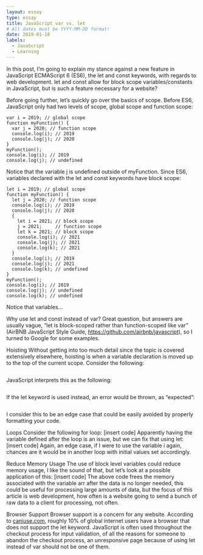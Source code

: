 ```yaml
---
layout: essay
type: essay
title: JavaScript var vs. let
# All dates must be YYYY-MM-DD format!
date: 2019-01-18
labels:
  - JavaScript
  - Learning
---
```


In this post, I’m going to explain my stance against a new feature in JavaScript ECMAScript 6 (ES6), the let and const keywords, with regards to web development.  let and const allow for block scope variables/constants in JavaScript, but is such a feature necessary for a website?

Before going further, let’s quickly go over the basics of scope.  Before ES6, JavaScript only had two levels of scope, global scope and function scope:
```
var i = 2019; // global scope
function myFunction() {
  var j = 2020; // function scope
  console.log(i); // 2019
  console.log(j); // 2020
}
myFunction();
console.log(i); // 2019
console.log(j); // undefined
```
Notice that the variable j is undefined outside of myFunction.  Since ES6, variables declared with the let and const keywords have block scope:
```
let i = 2019; // global scope
function myFunction() {
  let j = 2020; // function scope
  console.log(i); // 2019
  console.log(j); // 2020
  {
    let i = 2021; // block scope
    j = 2021;     // function scope
    let k = 2021; // block scope
    console.log(i); // 2021
    console.log(j); // 2021
    console.log(k); // 2021
  }
  console.log(i); // 2019
  console.log(j); // 2021
  console.log(k); // undefined
}
myFunction();
console.log(i); // 2019
console.log(j); // undefined
console.log(k); // undefined
```
Notice that variables...

Why use let and const instead of var?  Great question, but answers are usually vague, “let is block-scoped rather than function-scoped like var” (AirBNB JavaScript Style Guide, https://github.com/airbnb/javascript), so I turned to Google for some examples.

Hoisting
Without getting into too much detail since the topic is covered extensively elsewhere, hoisting is when a variable declaration is moved up to the top of the current scope.  Consider the following:
```

```
JavaScript interprets this as the following:
```

```
If the let keyword is used instead, an error would be thrown, as “expected”:
```

```
I consider this to be an edge case that could be easily avoided by properly formatting your code.

Loops
Consider the following for loop:
[insert code]
Apparently having the variable defined after the loop is an issue, but we can fix that using let:
[insert code]
Again, an edge case, if I were to use the variable i again, chances are it would be in another loop with initial values set accordingly.

Reduce Memory Usage
The use of block level variables could reduce memory usage, I like the sound of that, but let’s look at a possible application of this:
[insert code]
The above code frees the memory associated with the variable arr after the data is no longer needed, this could be useful for processing large amounts of data, but the focus of this article is web development, how often is a website going to send a bunch of raw data to a client for processing, not often.

Browser Support
Browser support is a concern for any website.  According to [caniuse.com](https://caniuse.com/#search=let), roughly 10% of global internet users have a browser that does not support the let keyword.  JavaScript is often used throughout the checkout process for input validation, of all the reasons for someone to abandon the checkout process, an unresponsive page because of using let instead of var should not be one of them.


